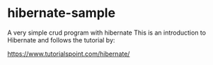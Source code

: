 # hibernate-sample
A very simple crud program with hibernate
This is an introduction to Hibernate and follows the tutorial by:

https://www.tutorialspoint.com/hibernate/
